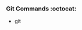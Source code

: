 ### Git Commands :octocat:

- git <!-- command name -->
<!-- Add your screenshot -->

<!-- Copy the above lines to add another command -->
